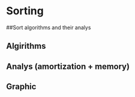 # Sorting
##Sort algorithms and their analys

## Algirithms


## Analys (amortization + memory)

## Graphic
